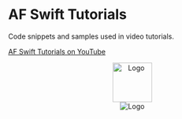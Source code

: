# AF Swift Tutorials
Code snippets and samples used in video tutorials.

[AF Swift Tutorials on YouTube](https://www.youtube.com/channel/UC0mdtLmwOixyY0wEUn_7Kcw)

<div align="center">
  <a href="https://www.youtube.com/channel/UC0mdtLmwOixyY0wEUn_7Kcw">
    <img src="https://yt3.ggpht.com/8aGSRbKfmMnRKQRaqK6EA64Tkc3tIlvbwvlF8RjXI8XLC_wNU6LIxlpVD7jhdlZvB2WU_lSWZQ=s176-c-k-c0x00ffffff-no-rj" alt="Logo" width="80" height="80">
  </a>
</div>

<div align="center">
    <img src="https://andrew11us.github.io/images/af-swift-tutorials-cover.jpg" alt="Logo">
</div>



<!-- PROJECT LOGO -->
<!-- <br />
<div align="center">
  <a href="https://github.com/github_username/repo_name">
    <img src="https://yt3.ggpht.com/8aGSRbKfmMnRKQRaqK6EA64Tkc3tIlvbwvlF8RjXI8XLC_wNU6LIxlpVD7jhdlZvB2WU_lSWZQ=s176-c-k-c0x00ffffff-no-rj" alt="Logo" width="80" height="80">
  </a>

<h3 align="center">AF Swift Tutorials</h3>

  <p align="center">
    AF Swift Tutorials channel code samples
    <br />
  </p>

  <a href="https://www.youtube.com/channel/UC0mdtLmwOixyY0wEUn_7Kcw">
    AF Swift Tutorials on YouTube
  </a>
</div> -->
